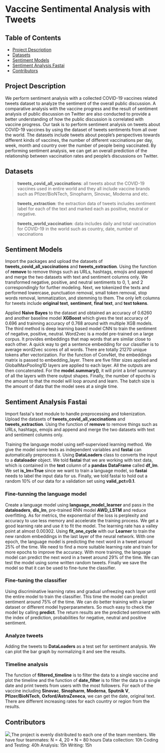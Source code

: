 # Vaccine Sentimental Analysis with Tweets

## Table of Contents

- [Project Description](#project-description)
- [Datasets](#datasets)
- [Sentiment Models](#sentiment-models)
- [Sentiment Analysis Fastai](#sentiment-analysis-fastai)
- [Contributors](#contributors)
## Project Description 

We perform sentiment analysis with a collected COVID-19 vaccines related tweets dataset to analyze the sentiment of the overall public discussion. A comparative analysis with the vaccine progress and the result of sentiment analysis of public discussion on Twitter are also conducted to provide a better understanding of how the public discussion is correlated with vaccine progress. Our task is to perform sentiment analysis on tweets about COVID-19 vaccines by using the dataset of tweets sentiments from all over the world. The datasets include tweets about people’s perspectives towards different kinds of vaccines, the number of different vaccinations per day, week, month and country over the number of people being vaccinated. By performing sentiment analysis, we can get an overall prediction of the relationship between vaccination rates and people’s discussions on Twitter.

## Datasets

> **tweets_covid_all_vaccinations**: all tweets about the COVID-19 vaccines used in entire world and they all include vaccine brands such as Pfizer/BioNTech, Sinopharm, Sinovac, Moderna and etc.

> **tweets_extraction**: the extraction data of tweets includes sentiment label for each of the text and marked each as positive, neutral or negative.

> **tweets_world_vaccination**: data includes daily and total vaccination for COVID-19 in the world such as country, date, number of vaccinations

## Sentiment Models

Import the packages and upload the datasets of **tweets_covid_all_vaccinations** and **tweets_extraction**. Using the function of **remove** to remove things such as URLs, hashtags, emojis and append and merge the two datasets with text and sentiment columns only. We transformed negative, positive, and neutral sentiments to 0, 1, and 2 correspondingly for further modeling. Next, we tokenized the texts and performed lowercase, punctuation removal, small token removal, stop words removal, lemmatization, and stemming to them. The only left columns for tweets include **original text**, **sentiment**, **final text**, and **text tokens**. 

Applied **Naive Bayes** to the dataset and obtained an accuracy of 0.6260 and another baseline model **XGBoost** which gives the test accuracy of 0.696 and trainning accuracy of 0.768 around with multiple XGB models. The third method is deep learning based model CNN to train the sentiment of negative, positive, neutral. Word2vec is a model pre-trained on a large corpus. It provides embeddings that map words that are similar close to each other. A quick way to get a sentence embedding for our classifier is to average word2vec scores of all words. There are totally 21270 unique tokens after vectorization. For the function of ConvNet, the embeddings matrix is passed to embedding_layer. There are five filter sizes applied and GlobalMaxPooling1D layers are applied to each layer. All the outputs are then concatenated. For the **model.summary()**, it will print a brief summary of all the layers with there output shapes. Finally, the number of epochs is the amount to that the model will loop around and learn. The batch size is the amount of data that the model sees at a single time.

## Sentiment Analysis Fastai

Import fastai's text module to handle preprocessing and tokenization. Upload the datasets of **tweets_covid_all_vaccinations** and **tweets_extraction**. Using the function of **remove** to remove things such as URLs, hashtags, emojis and append and merge the two datasets with text and sentiment columns only.

Training the language model using self-supervised learning method. We give the model some texts as independent variables and **fastai** can automatically preprocess it. Using **DataLoaders** class to converts the input to a **dataloader** object. We told **fastai** that we are working with text data, which is contained in the **text** column of a **pandas** **DataFrame** called **df_lm**. We set **is_lm=True** since we want to train a language model, so **fastai** needs to label the input data for us. Finally, we told fastai to hold out a random 10% of our data for a validation set using **valid_pct=0.1**.

### Fine-tunning the language model

Create a language model using **language_model_learner** and pass in the **dataloaders**, **dls_lm**, pre-trained RNN model **AWD_LSTM** and reduce overfitting. As for metrics, the exponential of the loss is perplexity and accuracy to use less memory and accelerate the training process. We get a good learning rate and use it to fit the model. The learning rate has a valley point at almost 0.00302. Using **fit_one_cycle** with our **Learner** to train the new random embeddings in the last layer of the neural network. With one epoch, the language model is predicting the next word in a tweet around 25% of the time. We need to find a more suitable learning rate and train for more epochs to improve the accuracy. With more training, the language model can predict the next word in a tweet around 29% of the time. We can test the model using some written random tweets. Finally we save the model so that it can be used to fine-tune the classifier.

### Fine-tuning the classifier

Using discriminative learning rates and gradual unfreezing each layer until the entire model to train the classifier. This time the model can predict sentiment around 75% of the time. We can do better training with a larger dataset or different model hyperparameters. So much easy to check the model by calling **predict**. The return results are the predicted sentiment with the index of prediction, probabilities for negative, neutral and positive sentiment. 

### Analyze tweets

Adding the tweets to **DataLoaders** as a test set for sentiment analysis. We can plot the bar graph by normalizing it and see the results. 

### Timeline analysis

The function of **filtered_timeline** is to filter the data to a single vaccine and plot the timeline and the function of **date_filter** is to filter the data to a single date and print tweets from users with the most followers. For each of the vaccine including **Sinovac**, **Sinopharm**, **Moderna**, **Sputnik V**, **Pfizer/BioNTech**, **Oxford/AstraZeneca**, we can get the date, original text. There are different increasing rates for each country or region from the results. 


## Contributors

<a href="https://github.com/MadaoIsMyBrother/sentiment-analysis/graphs/contributors">
  <img src="https://contrib.rocks/image?repo=MadaoIsMyBrother/sentiment-analysis" />
</a>
The project is evenly distributed to each one of the team members. 
We have four teammates: N = 4, 20 * N = 80 hours
Data collection: 10h
Coding and Testing: 40h
Analysis: 15h
Writing: 15h
